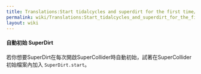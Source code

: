 ```yaml
---
title: Translations:Start tidalcycles and superdirt for the first time/8/zh-tw
permalink: wiki/Translations:Start_tidalcycles_and_superdirt_for_the_first_time/8/zh-tw/
layout: wiki
---
```


#### 自動初始 SuperDirt

若你想要SuperDirt在每次開啟SuperCollider時自動初始，試著在SuperCollider初始檔案內加入
`SuperDirt.start`。
